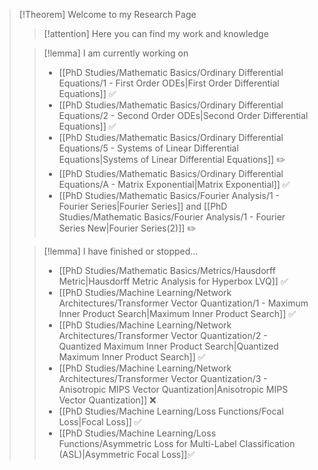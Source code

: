 >[!Theorem] Welcome to my Research Page
>>[!attention] Here you can find my work and knowledge
>
>>[!lemma] I am currently working on
>> - [[PhD Studies/Mathematic Basics/Ordinary Differential Equations/1 - First Order ODEs|First Order Differential Equations]] ✅
>> - [[PhD Studies/Mathematic Basics/Ordinary Differential Equations/2 - Second Order ODEs|Second Order Differential Equations]] ✅
>> - [[PhD Studies/Mathematic Basics/Ordinary Differential Equations/5 - Systems of Linear  Differential Equations|Systems of Linear  Differential Equations]] ✏️
>> - [[PhD Studies/Mathematic Basics/Ordinary Differential Equations/A - Matrix Exponential|Matrix Exponential]] ✅
>> - [[PhD Studies/Mathematic Basics/Fourier Analysis/1 -  Fourier Series|Fourier Series]] and [[PhD Studies/Mathematic Basics/Fourier Analysis/1 - Fourier Series New|Fourier Series(2)]] ✏️
>
>>[!lemma] I have finished or stopped...
>> - [[PhD Studies/Mathematic Basics/Metrics/Hausdorff Metric|Hausdorff Metric Analysis for Hyperbox LVQ]] ✅
>> - [[PhD Studies/Machine Learning/Network Architectures/Transformer Vector Quantization/1 - Maximum Inner Product Search|Maximum Inner Product Search]] ✅
>> - [[PhD Studies/Machine Learning/Network Architectures/Transformer Vector Quantization/2 - Quantized Maximum Inner Product Search|Quantized Maximum Inner Product Search]] ✅
>> - [[PhD Studies/Machine Learning/Network Architectures/Transformer Vector Quantization/3 - Anisotropic MIPS Vector Quantization|Anisotropic MIPS Vector Quantization]] ❌
>> - [[PhD Studies/Machine Learning/Loss Functions/Focal Loss|Focal Loss]] ✅
>> - [[PhD Studies/Machine Learning/Loss Functions/Asymmetric Loss for Multi-Label Classification (ASL)|Asymmetric Focal Loss]]✅
